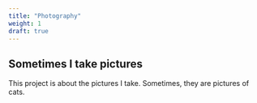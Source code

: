 ```yaml
---
title: "Photography"
weight: 1
draft: true
---
```


## Sometimes I take pictures

This project is about the pictures I take. Sometimes, they are pictures of cats.
